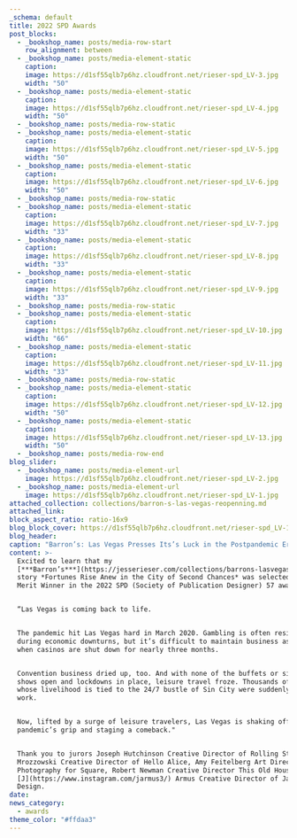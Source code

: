 ```yaml
---
_schema: default
title: 2022 SPD Awards
post_blocks:
  - _bookshop_name: posts/media-row-start
    row_alignment: between
  - _bookshop_name: posts/media-element-static
    caption:
    image: https://d1sf55qlb7p6hz.cloudfront.net/rieser-spd_LV-3.jpg
    width: "50"
  - _bookshop_name: posts/media-element-static
    caption:
    image: https://d1sf55qlb7p6hz.cloudfront.net/rieser-spd_LV-4.jpg
    width: "50"
  - _bookshop_name: posts/media-row-static
  - _bookshop_name: posts/media-element-static
    caption:
    image: https://d1sf55qlb7p6hz.cloudfront.net/rieser-spd_LV-5.jpg
    width: "50"
  - _bookshop_name: posts/media-element-static
    caption:
    image: https://d1sf55qlb7p6hz.cloudfront.net/rieser-spd_LV-6.jpg
    width: "50"
  - _bookshop_name: posts/media-row-static
  - _bookshop_name: posts/media-element-static
    caption:
    image: https://d1sf55qlb7p6hz.cloudfront.net/rieser-spd_LV-7.jpg
    width: "33"
  - _bookshop_name: posts/media-element-static
    caption:
    image: https://d1sf55qlb7p6hz.cloudfront.net/rieser-spd_LV-8.jpg
    width: "33"
  - _bookshop_name: posts/media-element-static
    caption:
    image: https://d1sf55qlb7p6hz.cloudfront.net/rieser-spd_LV-9.jpg
    width: "33"
  - _bookshop_name: posts/media-row-static
  - _bookshop_name: posts/media-element-static
    caption:
    image: https://d1sf55qlb7p6hz.cloudfront.net/rieser-spd_LV-10.jpg
    width: "66"
  - _bookshop_name: posts/media-element-static
    caption:
    image: https://d1sf55qlb7p6hz.cloudfront.net/rieser-spd_LV-11.jpg
    width: "33"
  - _bookshop_name: posts/media-row-static
  - _bookshop_name: posts/media-element-static
    caption:
    image: https://d1sf55qlb7p6hz.cloudfront.net/rieser-spd_LV-12.jpg
    width: "50"
  - _bookshop_name: posts/media-element-static
    caption:
    image: https://d1sf55qlb7p6hz.cloudfront.net/rieser-spd_LV-13.jpg
    width: "50"
  - _bookshop_name: posts/media-row-end
blog_slider:
  - _bookshop_name: posts/media-element-url
    image: https://d1sf55qlb7p6hz.cloudfront.net/rieser-spd_LV-2.jpg
  - _bookshop_name: posts/media-element-url
    image: https://d1sf55qlb7p6hz.cloudfront.net/rieser-spd_LV-1.jpg
attached_collection: collections/barron-s-las-vegas-reopenning.md
attached_link:
block_aspect_ratio: ratio-16x9
blog_block_cover: https://d1sf55qlb7p6hz.cloudfront.net/rieser-spd_LV-1.jpg
blog_header:
caption: "Barron’s: Las Vegas Presses Its’s Luck in the Postpandemic Era"
content: >-
  Excited to learn that my
  [***Barron’s***](https://jesserieser.com/collections/barrons-lasvegas) cover
  story *Fortunes Rise Anew in the City of Second Chances* was selected as a
  Merit Winner in the 2022 SPD (Society of Publication Designer) 57 awards.


  “Las Vegas is coming back to life.


  The pandemic hit Las Vegas hard in March 2020. Gambling is often resilient
  during economic downturns, but it’s difficult to maintain business as usual
  when casinos are shut down for nearly three months.


  Convention business dried up, too. And with none of the buffets or signature
  shows open and lockdowns in place, leisure travel froze. Thousands of workers
  whose livelihood is tied to the 24/7 bustle of Sin City were suddenly out of
  work.


  Now, lifted by a surge of leisure travelers, Las Vegas is shaking off the
  pandemic’s grip and staging a comeback.⁠⁠"


  Thank you to jurors Joseph Hutchinson Creative Director of Rolling Stone, Nick
  Mrozzowski Creative Director of Hello Alice, Amy Feitelberg Art Director of
  Photography for Square, Robert Newman Creative Director This Old House, and
  [J](https://www.instagram.com/jarmus3/) Armus Creative Director of Jarmus
  Design. ⁠
date:
news_category:
  - awards
theme_color: "#ffdaa3"
---
```

